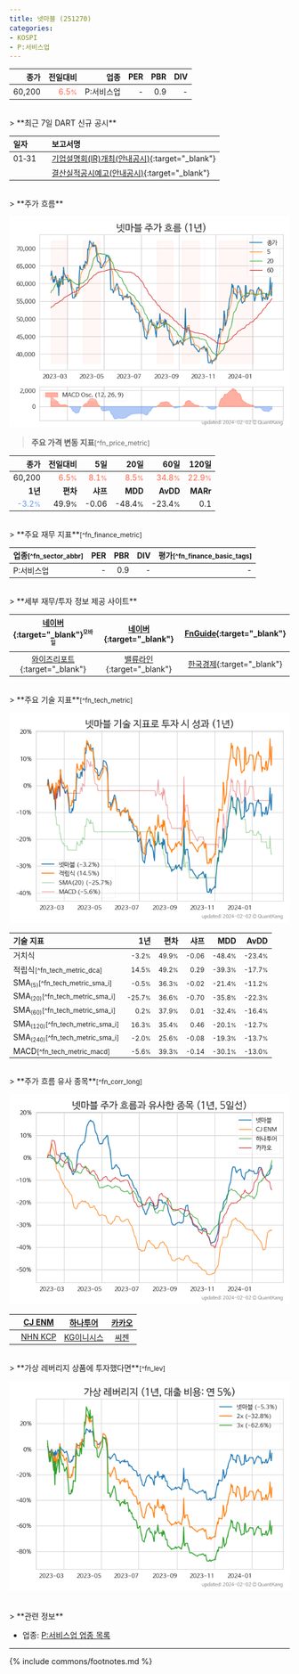 ```yaml
---
title: 넷마블 (251270)
categories:
- KOSPI
- P:서비스업
---
```

| **종가** | **전일대비** | **업종** | **PER** | **PBR** | **DIV** |
| -------: | -----------: | -------: | ------: | ------: | ------: |
| 60,200 | <span style="color: tomato">6.5<small>%</small></span> | P:서비스업 | - | 0.9 | - |

<!-- more -->

<br>
> **최근 7일 DART 신규 공시**<a id="dart"></a>

| **일자** |      | **보고서명** |
| :------- | :--- | :----------- |
| 01&#x2011;31 | | [기업설명회(IR)개최(안내공시)](https://dart.fss.or.kr/dsaf001/main.do?rcpNo=20240131800876){:target="_blank"} |
|  | | [결산실적공시예고(안내공시)](https://dart.fss.or.kr/dsaf001/main.do?rcpNo=20240131800870){:target="_blank"} |

<br>
> **주가 흐름**<a id="price"></a>

![251270](/stock/images/251270.png)

> **주요 가격 변동 지표**<small>[^fn_price_metric]</small>

| **종가** | **전일대비** | **5일** | **20일** | **60일** | **120일** |
| -------: | -----------: | ------: | -------: | -------: | --------: |
| 60,200 | <span style="color: tomato">6.5<small>%</small></span> | <span style="color: tomato">8.1<small>%</small></span> | <span style="color: tomato">8.5<small>%</small></span> | <span style="color: tomato">34.8<small>%</small></span> | <span style="color: tomato">22.9<small>%</small></span> |
| **1년** | **편차** | **샤프** | **MDD** | **AvDD** | **MARr** |
| <span style="color: cornflowerblue">-3.2<small>%</small></span> | 49.9<small>%</small> | -0.06 | -48.4<small>%</small> | -23.4<small>%</small> | 0.1 |

<br>
> **주요 재무 지표**<small>[^fn_finance_metric]</small>

| **업종**<small>[^fn_sector_abbr]</small> | **PER** | **PBR** | **DIV** | **평가**<small>[^fn_finance_basic_tags]</small> |
| :--------------------------------------- | ------: | ------: | ------: | ----------------------------------------------: |
| P:서비스업 | - | 0.9 | - | - |

<br>
> **세부 재무/투자 정보 제공 사이트**

| [네이버](https://m.stock.naver.com/domestic/stock/251270/finance/summary){:target="_blank"}<sup><small>모바일</small></sup> | [네이버](https://finance.naver.com/item/coinfo.naver?code=251270){:target="_blank"} | [FnGuide](https://comp.fnguide.com/SVO2/ASP/SVD_Invest.asp?gicode=A251270&MenuYn=Y){:target="_blank"} |
| :---: | :---: | :---: |
| [와이즈리포트](https://comp.wisereport.co.kr/company/c1040001.aspx?cmp_cd=251270){:target="_blank"} | [밸류라인](https://www.valueline.co.kr/finance/summary/251270){:target="_blank"} | [한국경제](https://markets.hankyung.com/stock/251270/financial-summary){:target="_blank"} |

<br>
> **주요 기술 지표**<small>[^fn_tech_metric]</small>


![251270](/stock/images/251270_tech.png)

| **기술 지표** | **1년** | **편차** | **샤프** | **MDD** | **AvDD** |
| :------------ | ------: | -----------: | -------: | ------: | -------: |
| 거치식 | <small>-3.2<small>%</small></small> | <small>49.9<small>%</small></small> | <small>-0.06</small> | <small>-48.4<small>%</small></small> | <small>-23.4<small>%</small></small> |
| 적립식<small>[^fn_tech_metric_dca]</small> | <small>14.5<small>%</small></small> | <small>49.2<small>%</small></small> | <small>0.29</small> | <small>-39.3<small>%</small></small> | <small>-17.7<small>%</small></small> |
| SMA<small><sub>(5)</sub></small><small>[^fn_tech_metric_sma_i]</small> | <small>-0.5<small>%</small></small> | <small>36.3<small>%</small></small> | <small>-0.02</small> | <small>-21.4<small>%</small></small> | <small>-11.2<small>%</small></small> |
| SMA<small><sub>(20)</sub></small><small>[^fn_tech_metric_sma_i]</small> | <small>-25.7<small>%</small></small> | <small>36.6<small>%</small></small> | <small>-0.70</small> | <small>-35.8<small>%</small></small> | <small>-22.3<small>%</small></small> |
| SMA<small><sub>(60)</sub></small><small>[^fn_tech_metric_sma_i]</small> | <small>0.2<small>%</small></small> | <small>37.9<small>%</small></small> | <small>0.01</small> | <small>-32.4<small>%</small></small> | <small>-16.4<small>%</small></small> |
| SMA<small><sub>(120)</sub></small><small>[^fn_tech_metric_sma_i]</small> | <small>16.3<small>%</small></small> | <small>35.4<small>%</small></small> | <small>0.46</small> | <small>-20.1<small>%</small></small> | <small>-12.7<small>%</small></small> |
| SMA<small><sub>(240)</sub></small><small>[^fn_tech_metric_sma_i]</small> | <small>-2.0<small>%</small></small> | <small>25.6<small>%</small></small> | <small>-0.08</small> | <small>-19.3<small>%</small></small> | <small>-13.7<small>%</small></small> |
| MACD<small>[^fn_tech_metric_macd]</small> | <small>-5.6<small>%</small></small> | <small>39.3<small>%</small></small> | <small>-0.14</small> | <small>-30.1<small>%</small></small> | <small>-13.0<small>%</small></small> |

<br>
> **주가 흐름 유사 종목**<a id="corr"></a><small>[^fn_corr_long]</small>

![251270](/stock/images/251270_corr.png)

|       | [CJ ENM](/035760/) | [하나투어](/039130/) | [카카오](/035720/) |
| :---: | :------------------------------------: | :------------------------------------: | :------------------------------------: |
|       | [NHN KCP](/060250/) | [KG이니시스](/035600/) | [씨젠](/096530/) |

<br>
> **가상 레버리지 상품에 투자했다면**<a id="2x"></a><small>[^fn_lev]</small>

![251270](/stock/images/251270_2x.png)

<br>
> **관련 정보**

- 업종: [P:서비스업 업종 목록](/stats/sector/kospi_업종_서비스업_종목/)

---
{% include commons/footnotes.md %}